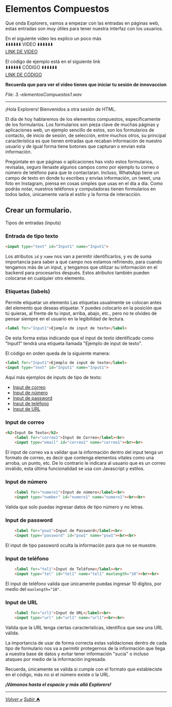 # Elementos Compuestos

Que onda Explorers, vamos a empezar con las entradas en páginas web, estas entradas son muy útiles para tener nuestra interfaz con los usuarios.

En el siguiente video les explico un poco más<br>
⬇️⬇️⬇️⬇️⬇️⬇️ VIDEO ⬇️⬇️⬇️⬇️⬇️⬇️<br>
[LINK DE VIDEO](https://web.microsoftstream.com/video/fedb8772-5239-4706-9ee4-a347eba21a29)

El código de ejemplo está en el siguiente link<br>
⬇️⬇️⬇️⬇️⬇️⬇️ CÓDIGO ⬇️⬇️⬇️⬇️⬇️⬇️<br>
[LINK DE CÓDIGO](../programas/2.-elementosCompuestos.html)


**Recuerda que para ver el video tienes que iniciar tu sesión de innovaccion**

*File: 3.-elementosCompuestos1.wav*

--------------------------------------------------------------------------------
¡Hola Explorers! Bienvenidos a otra sesión de HTML. 

El día de hoy hablaremos de los elementos compuestos, específicamente de los formularios. 
Los formularios son pieza clave de muchas páginas y aplicaciones web, un ejemplo sencillo de estos, son los formularios de contacto, de inicio de sesión, de selección, entre muchos otros, su principal característica es que tienen entradas que recaban información de nuestro usuario y de igual forma tiene botones que capturan o envian esta información. 

Pregúntate en que páginas o aplicaciones has visto estos formularios, revísalas, seguro llenaste algunos campos como por ejemplo tu correo o número de teléfono para que te contactaran. Incluso, WhatsApp tiene un campo de texto en donde tu escribes y envías información, un tweet, una foto en Instagram, piensa en cosas simples que usas en el día a día. 
Como podrás notar, nuestros teléfonos y computadoras tienen formularios en todos lados, únicamente varía el estilo y la forma de interacción. 
 
## Crear un formulario. 

Tipos de entradas (inputs)

### Entrada de tipo texto
~~~html
<input type="text" id="Input1" name="Input1">
~~~
  
  Los atributos ``id`` y ``name`` nos van a permitir identificarlos, y es de suma importancia para saber a qué campo nos estamos refiriendo, para cuando tengamos más de un input, y tengamos que utilizar su información en el backend para procesarlos después. 
  Estos atributos también pueden colocarse en cualquier otro elemento.

### Etiquetas (labels)
Permite etiquetar un elemento 
Las etiquetas usualmente se colocan antes del elemento que deseas etiquetar. Y puedes colocarlo en la posición que tú quieras, al frente de tu input, arriba, abajo, etc., pero no te olvides de pensar siempre en el usuario en la legibilidad de lectura. 

~~~html
<label for="Input1">Ejemplo de input de texto</label>
~~~

De esta forma estas indicando que el input de texto identificado como "Input1" tendrá una etiqueta llamada "Ejemplo de input de texto". 

El código en orden queda de la siguiente manera: 

~~~html
<label for="Input1">Ejemplo de input de texto</label>
<input type="text" id="Input1" name="Input1">
~~~

Aquí más ejemplos de inputs de tipo de texto:

* [Input de correo](#input-de-correo)
* [Input de número](#input-de-número)
* [Input de password](#input-de-password)
* [Input de teléfono](#input-de-teléfono)
* [Input de URL](#input-de-url)


### Input de correo 
~~~html
<h2>Input De Texto</h2>
    <label for="correo1">Input de Correo</label><br>
    <input type="email" id="correo1" name="correo1"><br><br>
~~~
El input de correo va a validar que la información dentro del input tenga un formato de correo, es decir que contenga elementos vitales como una arroba, un punto, etc. De lo contrario le indicara al usuario que es un correo inválido, esta última funcionalidad se usa con Javascript y estilos. 

### Input de número 
~~~html
    <label for="numero1">Input de número</label><br>
    <input type="number" id="numero1" name="numero1"><br><br>
~~~
Valida que solo puedas ingresar datos de tipo número y no letras. 
    
### Input de password 
~~~html
    <label for="psw1">Input de Password</label><br>
    <input type="password" id="psw1" name="psw1"><br><br>
 ~~~
El input de tipo password oculta la información para que no se muestre. 

### Input de teléfono 
~~~html
    <label for="tel1">Input de Teléfono</label><br>
    <input type="tel" id="tel1" name="tel1" maxlength="10"><br><br>
~~~  

El input de teléfono valida que únicamente puedas ingresar 10 dígitos, por medio del `maxlength="10"`. 

### Input de URL
~~~html
    <label for="url1">Input de URL</label><br>
    <input type="url" id="url1" name="url1"><br><br>
~~~

Valida que la URL tenga ciertas características, identifica que sea una URL válida. 

La importancia de usar de forma correcta estas validaciones dentro de cada tipo de formulario nos va a permitir protegernos de la información que llega a nuestra base de datos y evitar tener información "sucia" o incluso ataques por medio de la información ingresada. 
  
 Recuerda, únicamente se valida si cumple con el formato que estableciste en el código, más no si el número existe o la URL. 

  
  
***¡Vámonos hasta el espacio y más allá Explorers!***

---

[*Volver* **&ldca;**](/01%20-%20INTRO/README.md "Regresar a página anterior") 
[*Subir* **&#11165;**](# "Ir al título")